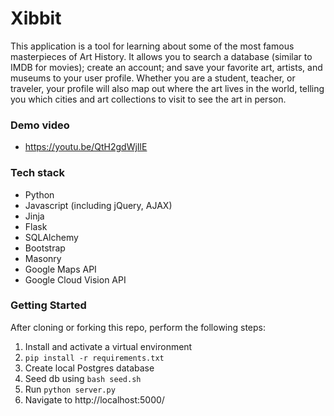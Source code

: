 # Xibbit

This application is a tool for learning about some of the most famous masterpieces of Art History. It allows you to search a database (similar to IMDB for movies); create an account; and save your favorite art, artists, and museums to your user profile.
Whether you are a student, teacher, or traveler, your profile will also map out where the art lives in the world, telling you which cities and art collections to visit to see the art in person.

### Demo video

* https://youtu.be/QtH2gdWjIlE

### Tech stack

* Python
* Javascript (including jQuery, AJAX)
* Jinja
* Flask
* SQLAlchemy
* Bootstrap
* Masonry
* Google Maps API
* Google Cloud Vision API


### Getting Started

After cloning or forking this repo, perform the following steps:

1. Install and activate a virtual environment
2. `pip install -r requirements.txt`
3. Create local Postgres database
4. Seed db using `bash seed.sh`
5. Run `python server.py`
6. Navigate to http://localhost:5000/
